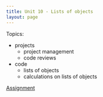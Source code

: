 ```yaml
---
title: Unit 10 - Lists of objects
layout: page
---
```


Topics:

- projects
    - project management
    - code reviews
- code
    - lists of objects
    - calculations on lists of objects

[Assignment](Unit10_Assignment)


